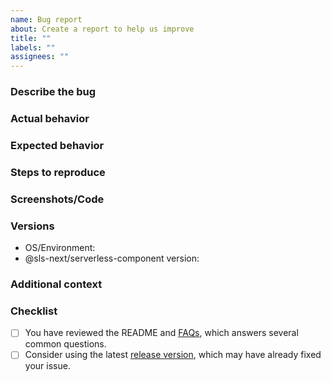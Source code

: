 ```yaml
---
name: Bug report
about: Create a report to help us improve
title: ""
labels: ""
assignees: ""
---
```


<!-- Thank you for submitting a bug report! Please use the below template to help structure your report. -->

### Describe the bug
<!-- A clear and concise description of what the bug is. -->

### Actual behavior
<!-- A clear and concise description of what actually happened. -->

### Expected behavior
<!-- A clear and concise description of what you expected to happen. -->

### Steps to reproduce
<!-- Add steps to reproduce the actual behavior. -->

### Screenshots/Code
<!-- If applicable, add screenshots or a minimal repro (e.g code snippet or repository) to help explain your problem. -->

### Versions
<!-- Please add your OS and @sls-next/serverless-component versions below. -->

- OS/Environment:
- @sls-next/serverless-component version: 

### Additional context
<!-- Add any other context about the problem here. -->

### Checklist
<!-- Please review the following checklist before submitting the issue. -->

- [ ] You have reviewed the README and [FAQs](https://github.com/serverless-nextjs/serverless-next.js#faq), which answers several common questions.
- [ ] Consider using the latest [release version](https://github.com/serverless-nextjs/serverless-next.js/releases), which may have already fixed your issue.
